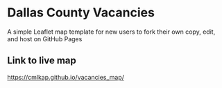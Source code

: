 # Dallas County Vacancies
A simple Leaflet map template for new users to fork their own copy, edit, and host on GitHub Pages

## Link to live map 
https://cmlkap.github.io/vacancies_map/



